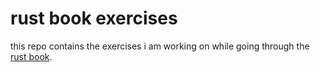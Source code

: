 # rust book exercises

this repo contains the exercises i am working on while going through the [rust book](https://doc.rust-lang.org/book/).
